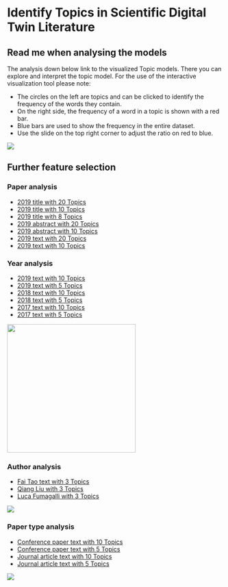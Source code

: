 # Identify Topics in Scientific Digital Twin Literature


## Read me when analysing the models

The analysis down below link to the visualized Topic models. There you can explore and interpret the topic model. For the use of the interactive visualization tool please note:
- The circles on the left are topics and can be clicked to identify the frequency of the words they contain. 
- On the right side, the frequency of a word in a topic is shown with a red bar. 
- Blue bars are used to show the frequency in the entire dataset.
- Use the slide on the top right corner to adjust the ratio on red to blue.


<img src="https://jappes0815.github.io/ML4B/LDAvis_picture.png"/>

## Further feature selection

### Paper analysis
- [2019 title with 20 Topics](https://jappes0815.github.io/ML4B/topics_title_lda20.html)
- [2019 title with 10 Topics](https://jappes0815.github.io/ML4B/topics_title_lda10.html)
- [2019 title with 8 Topics](https://jappes0815.github.io/ML4B/topics_title_lda08.html)
- [2019 abstract with 20 Topics](https://jappes0815.github.io/ML4B/topics_text_lda20.html)
- [2019 abstract with 10 Topics](https://jappes0815.github.io/ML4B/topics_text_lda10.html)
- [2019 text with 20 Topics](https://jappes0815.github.io/ML4B/topics_abstract_lda20.html)
- [2019 text with 10 Topics](https://jappes0815.github.io/ML4B/topics_abstract_lda10.html)

### Year analysis
- [2019 text with 10 Topics](https://jappes0815.github.io/ML4B/text_2019.html)
- [2019 text with 5 Topics](https://jappes0815.github.io/ML4B/text_2019_5.html)
- [2018 text with 10 Topics](https://jappes0815.github.io/ML4B/text_2018.html)
- [2018 text with 5 Topics](https://jappes0815.github.io/ML4B/text_2018_5.html)
- [2017 text with 10 Topics](https://jappes0815.github.io/ML4B/text_2017.html)
- [2017 text with 5 Topics](https://jappes0815.github.io/ML4B/text_2017_5.html)

<img src="https://jappes0815.github.io/ML4B/Papers_Years.PNG" width= 300 hight= 140/>

### Author analysis
- [Fai Tao text with 3 Topics](https://jappes0815.github.io/ML4B/text_Fei_Tao.html)
- [Qiang Liu with 3 Topics](https://jappes0815.github.io/ML4B/text_Qiang_Liu.html)
- [Luca Fumagalli with 3 Topics](https://jappes0815.github.io/ML4B/text_Luca_Fumagalli.html )

<img src="https://jappes0815.github.io/ML4B/Papers_Authors.PNG"/>

### Paper type analysis
- [Conference paper text with 10 Topics](https://jappes0815.github.io/ML4B/text_conferencePaper.html)
- [Conference paper text with 5 Topics](https://jappes0815.github.io/ML4B/text_conferencePaper_5.html)
- [Journal article text with 10 Topics](https://jappes0815.github.io/ML4B/text_journalArticle.html)
- [Journal article text with 5 Topics](https://jappes0815.github.io/ML4B/text_journalArticle_5.html)

<img src="https://jappes0815.github.io/ML4B/Papers_Type.PNG"/>

